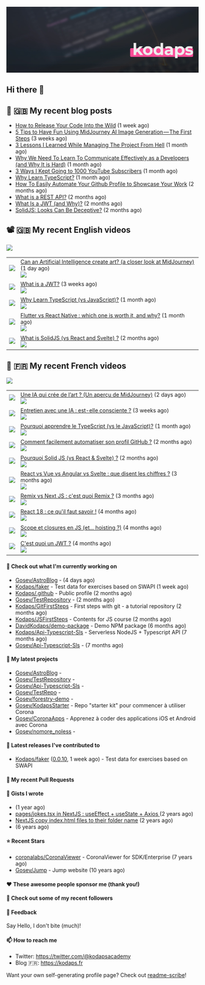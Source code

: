 ![This is an image](images/header.jpg)

## Hi there 👋


## 📜 🇬🇧 My recent blog posts

- [How to Release Your Code Into the Wild](https://levelup.gitconnected.com/how-to-release-your-code-into-the-wild-dd144218cb9b?source=rss-e68daed69805------2) (1 week ago)
- [5 Tips to Have Fun Using MidJourney AI Image Generation — The First Steps](https://gosev.medium.com/5-tips-to-have-fun-using-midjourney-ai-image-generation-the-first-steps-81cf44a53931?source=rss-e68daed69805------2) (3 weeks ago)
- [3 Lessons I Learned While Managing The Project From Hell](https://medium.com/illumination/3-lessons-i-learned-while-managing-the-project-from-hell-e31196db2d5f?source=rss-e68daed69805------2) (1 month ago)
- [Why We Need To Learn To Communicate Effectively as a Developers (and Why It is Hard)](https://gosev.medium.com/why-we-need-to-learn-to-communicate-effectively-as-a-developers-and-why-it-is-hard-756871cd1b88?source=rss-e68daed69805------2) (1 month ago)
- [3 Ways I Kept Going to 1000 YouTube Subscribers](https://medium.com/new-writers-welcome/3-ways-i-kept-going-to-1000-youtube-subscribers-d316e2ca95b4?source=rss-e68daed69805------2) (1 month ago)
- [Why Learn TypeScript?](https://javascript.plainenglish.io/why-learn-typescript-19d71dfb12a5?source=rss-e68daed69805------2) (1 month ago)
- [How To Easily Automate Your Github Profile to Showcase Your Work](https://levelup.gitconnected.com/how-to-easily-automate-your-github-profile-to-showcase-your-work-126edab12d3c?source=rss-e68daed69805------2) (2 months ago)
- [What is a REST API?](https://levelup.gitconnected.com/what-is-a-rest-api-6471b08eb575?source=rss-e68daed69805------2) (2 months ago)
- [What Is a JWT (and Why)?](https://levelup.gitconnected.com/what-is-a-jwt-nd-why-2bd0c74aa26f?source=rss-e68daed69805------2) (2 months ago)
- [SolidJS: Looks Can Be Deceptive?](https://javascript.plainenglish.io/solidjs-looks-can-be-deceptive-65b2f91360fe?source=rss-e68daed69805------2) (2 months ago)

## 📽 🇬🇧 My recent English videos
<img src="https://img.shields.io/youtube/channel/subscribers/UC2DOovF-OjIQ6nHClUyLKKQ?style=for-the-badge"></img>
<table>

<tr>
<td><img src="https://img.youtube.com/vi/FQNnj4CJagQ/default.jpg"></img></td>
<td>
<a href="https://www.youtube.com/watch?v=FQNnj4CJagQ">Can an Artificial Intelligence create art? (a closer look at MidJourney)</a> (1 day ago) <br/>
<img src="https://img.shields.io/youtube/views/FQNnj4CJagQ?style=flat-square"> </img> 
</td>
</tr>
<tr>
<td><img src="https://img.youtube.com/vi/LF4xogh9sko/default.jpg"></img></td>
<td>
<a href="https://www.youtube.com/watch?v=LF4xogh9sko">What is a JWT?</a> (3 weeks ago) <br/>
<img src="https://img.shields.io/youtube/views/LF4xogh9sko?style=flat-square"> </img> 
</td>
</tr>
<tr>
<td><img src="https://img.youtube.com/vi/jFUVbiZrwlY/default.jpg"></img></td>
<td>
<a href="https://www.youtube.com/watch?v=jFUVbiZrwlY">Why Learn TypeScript (vs JavaScript)?</a> (1 month ago) <br/>
<img src="https://img.shields.io/youtube/views/jFUVbiZrwlY?style=flat-square"> </img> 
</td>
</tr>
<tr>
<td><img src="https://img.youtube.com/vi/0zY-5z_8D4o/default.jpg"></img></td>
<td>
<a href="https://www.youtube.com/watch?v=0zY-5z_8D4o">Flutter vs React Native : which one is worth it, and why?</a> (1 month ago) <br/>
<img src="https://img.shields.io/youtube/views/0zY-5z_8D4o?style=flat-square"> </img> 
</td>
</tr>
<tr>
<td><img src="https://img.youtube.com/vi/A_dUsSzxwkI/default.jpg"></img></td>
<td>
<a href="https://www.youtube.com/watch?v=A_dUsSzxwkI">What is SolidJS (vs React and Svelte) ?</a> (2 months ago) <br/>
<img src="https://img.shields.io/youtube/views/A_dUsSzxwkI?style=flat-square"> </img> 
</td>
</tr>
</table>

## 📜 🇫🇷 My recent French videos
<img src="https://img.shields.io/youtube/channel/subscribers/UCzdX32OIhpfrdxQRhN2s98w?style=for-the-badge"></img>
<table>

<tr>
<td><img src="https://img.youtube.com/vi/Zl6hAdB2LVE/default.jpg"></img></td>
<td>
<a href="https://www.youtube.com/watch?v=Zl6hAdB2LVE">Une IA qui crée de l’art ? (Un aperçu de MidJourney)</a> (2 days ago) <br/>
<img src="https://img.shields.io/youtube/views/Zl6hAdB2LVE?style=flat-square"> </img> 
</td>
</tr>
<tr>
<td><img src="https://img.youtube.com/vi/A3lJWEyo088/default.jpg"></img></td>
<td>
<a href="https://www.youtube.com/watch?v=A3lJWEyo088">Entretien avec une IA : est-elle consciente ?</a> (3 weeks ago) <br/>
<img src="https://img.shields.io/youtube/views/A3lJWEyo088?style=flat-square"> </img> 
</td>
</tr>
<tr>
<td><img src="https://img.youtube.com/vi/gmWPWpVXoXU/default.jpg"></img></td>
<td>
<a href="https://www.youtube.com/watch?v=gmWPWpVXoXU">Pourquoi apprendre le TypeScript (vs le JavaScript)?</a> (1 month ago) <br/>
<img src="https://img.shields.io/youtube/views/gmWPWpVXoXU?style=flat-square"> </img> 
</td>
</tr>
<tr>
<td><img src="https://img.youtube.com/vi/plN1GwhiO9c/default.jpg"></img></td>
<td>
<a href="https://www.youtube.com/watch?v=plN1GwhiO9c">Comment facilement automatiser son profil GitHub ?</a> (2 months ago) <br/>
<img src="https://img.shields.io/youtube/views/plN1GwhiO9c?style=flat-square"> </img> 
</td>
</tr>
<tr>
<td><img src="https://img.youtube.com/vi/4Xnt2ASdFbA/default.jpg"></img></td>
<td>
<a href="https://www.youtube.com/watch?v=4Xnt2ASdFbA">Pourquoi Solid JS (vs React &amp; Svelte) ?</a> (2 months ago) <br/>
<img src="https://img.shields.io/youtube/views/4Xnt2ASdFbA?style=flat-square"> </img> 
</td>
</tr>
<tr>
<td><img src="https://img.youtube.com/vi/5Es-oq-o0Qg/default.jpg"></img></td>
<td>
<a href="https://www.youtube.com/watch?v=5Es-oq-o0Qg">React vs Vue vs Angular vs Svelte : que disent les chiffres ?</a> (3 months ago) <br/>
<img src="https://img.shields.io/youtube/views/5Es-oq-o0Qg?style=flat-square"> </img> 
</td>
</tr>
<tr>
<td><img src="https://img.youtube.com/vi/MfBXjOgef-U/default.jpg"></img></td>
<td>
<a href="https://www.youtube.com/watch?v=MfBXjOgef-U">Remix vs Next JS : c&#39;est quoi Remix ?</a> (3 months ago) <br/>
<img src="https://img.shields.io/youtube/views/MfBXjOgef-U?style=flat-square"> </img> 
</td>
</tr>
<tr>
<td><img src="https://img.youtube.com/vi/d6nkWVUo5vw/default.jpg"></img></td>
<td>
<a href="https://www.youtube.com/watch?v=d6nkWVUo5vw">React 18 : ce qu&#39;il faut savoir !</a> (4 months ago) <br/>
<img src="https://img.shields.io/youtube/views/d6nkWVUo5vw?style=flat-square"> </img> 
</td>
</tr>
<tr>
<td><img src="https://img.youtube.com/vi/LYvQWwsKiME/default.jpg"></img></td>
<td>
<a href="https://www.youtube.com/watch?v=LYvQWwsKiME">Scope et closures en JS (et... hoisting ?)</a> (4 months ago) <br/>
<img src="https://img.shields.io/youtube/views/LYvQWwsKiME?style=flat-square"> </img> 
</td>
</tr>
<tr>
<td><img src="https://img.youtube.com/vi/5qNfPBcogCs/default.jpg"></img></td>
<td>
<a href="https://www.youtube.com/watch?v=5qNfPBcogCs">C&#39;est quoi un JWT ?</a> (4 months ago) <br/>
<img src="https://img.shields.io/youtube/views/5qNfPBcogCs?style=flat-square"> </img> 
</td>
</tr>
</table>

#### 👷 Check out what I'm currently working on

- [Gosev/AstroBlog](https://github.com/Gosev/AstroBlog) -  (4 days ago)
- [Kodaps/faker](https://github.com/Kodaps/faker) - Test data for exercises based on SWAPI (1 week ago)
- [Kodaps/.github](https://github.com/Kodaps/.github) - Public profile (2 months ago)
- [Gosev/TestRepository](https://github.com/Gosev/TestRepository) -  (2 months ago)
- [Kodaps/GitFirstSteps](https://github.com/Kodaps/GitFirstSteps) - First steps with git - a tutorial repository (2 months ago)
- [Kodaps/JSFirstSteps](https://github.com/Kodaps/JSFirstSteps) - Contents for JS course (2 months ago)
- [DavidKodaps/demo-package](https://github.com/DavidKodaps/demo-package) - Demo NPM package (6 months ago)
- [Kodaps/Api-Typescript-Sls](https://github.com/Kodaps/Api-Typescript-Sls) - Serverless NodeJS &#43; Typescript API  (7 months ago)
- [Gosev/Api-Typescript-Sls](https://github.com/Gosev/Api-Typescript-Sls) -  (7 months ago)

#### 🌱 My latest projects

- [Gosev/AstroBlog](https://github.com/Gosev/AstroBlog) - 
- [Gosev/TestRepository](https://github.com/Gosev/TestRepository) - 
- [Gosev/Api-Typescript-Sls](https://github.com/Gosev/Api-Typescript-Sls) - 
- [Gosev/TestRepo](https://github.com/Gosev/TestRepo) - 
- [Gosev/forestry-demo](https://github.com/Gosev/forestry-demo) - 
- [Gosev/KodapsStarter](https://github.com/Gosev/KodapsStarter) - Repo &#34;starter kit&#34; pour commencer à utiliser Corona
- [Gosev/CoronaApps](https://github.com/Gosev/CoronaApps) - Apprenez à coder des applications iOS et Android avec Corona
- [Gosev/nomore_noless](https://github.com/Gosev/nomore_noless) - 


#### 🔭 Latest releases I've contributed to

- [Kodaps/faker](https://github.com/Kodaps/faker) ([0.0.10](https://github.com/Kodaps/faker/releases/tag/0.0.10), 1 week ago) - Test data for exercises based on SWAPI

#### 🔨 My recent Pull Requests



#### 📓 Gists I wrote

- [](https://gist.github.com/ce3defb6415b67ec03f48fa11fc158f0) (1 year ago)
- [pages/jokes.tsx in NextJS : useEffect &#43; useState &#43; Axios ](https://gist.github.com/fbd960d5a653bf0f527678f038d5bee1) (2 years ago)
- [NextJS copy index.html files to their folder name](https://gist.github.com/e04abeb6079273b3be54ee6496a0b309) (2 years ago)
- [](https://gist.github.com/a144834b9542ab523a10) (6 years ago)

#### ⭐ Recent Stars

- [coronalabs/CoronaViewer](https://github.com/coronalabs/CoronaViewer) - CoronaViewer for SDK/Enterprise (7 years ago)
- [Gosev/Jump](https://github.com/Gosev/Jump) - Jump website (10 years ago)

#### ❤️ These awesome people sponsor me (thank you!)


#### 👯 Check out some of my recent followers


#### 💬 Feedback

Say Hello, I don't bite (much)!

#### 📫 How to reach me

- Twitter: https://twitter.com/@kodapsacademy
- Blog  🇫🇷: https://kodaps.fr

Want your own self-generating profile page? Check out [readme-scribe](https://github.com/muesli/readme-scribe)!
